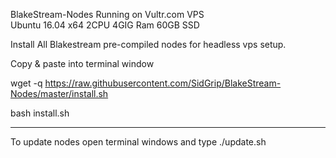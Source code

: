 BlakeStream-Nodes
Running on Vultr.com VPS  
Ubuntu 16.04 x64    2CPU    4GIG Ram   60GB SSD

Install All Blakestream pre-compiled nodes for headless vps setup.

Copy & paste into terminal window

wget -q https://raw.githubusercontent.com/SidGrip/BlakeStream-Nodes/master/install.sh

bash install.sh

_________________________________________________________________________
To update nodes open terminal windows and type ./update.sh
